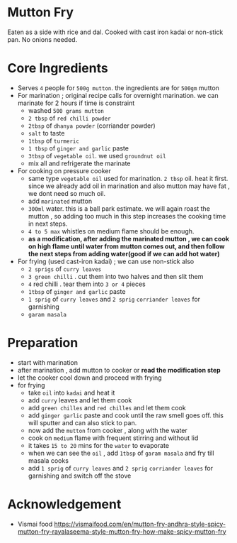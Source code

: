 # Mutton Fry
Eaten as a side with rice and dal. Cooked with cast iron kadai or non-stick pan. No onions needed.

# Core Ingredients
- Serves `4` people for `500g mutton`. the ingredients are for `500gm` mutton
- For marination ; original recipe calls for overnight marination. we can marinate for 2 hours if time is constraint
   - washed `500 grams mutton`
   -  `2 tbsp` of  `red chilli powder`
   -  `2tbsp` of `dhanya powder` (corriander powder)
   -  `salt` to taste
   -  `1tbsp` of `turmeric`
   -  `1 tbsp` of `ginger and garlic` paste
   -  `3tbsp` of `vegetable oil`. we used `groundnut oil`
   -  mix all and refrigerate the marinate
 - For cooking on pressure cooker
   - same type `vegetable oil` used for marination. `2 tbsp` oil. heat it first. since we already add oil in marination and also mutton may have fat , we dont need so much oil.
   - add `marinated` mutton
   - `300ml` water. this is a ball park estimate. we will again roast the mutton , so adding too much in this step increases the cooking time in next steps.
   - `4 to 5 max` whistles on medium flame should be enough. 
   - **as a modification, after adding the marinated mutton , we can cook on high flame until water from mutton comes out, and then follow the next steps from adding water(good if we can add hot water)**
 - For frying (used cast-iron kadai) ; we can use non-stick also
    - `2 sprigs` of `curry leaves`
    - `3 green chilli` . cut them into two halves and then slit them
    - `4` red chilli . tear them into `3 or 4` pieces
    - `1tbsp` of `ginger and garlic` paste
    - `1 sprig` of `curry leaves` and `2 sprig` `corriander leaves` for garnishing
    - `garam masala`
   
# Preparation
 - start with marination
 - after marination , add mutton to cooker or **read the modification step**
 - let the cooker cool down and proceed with frying
 - for frying
    - take `oil` into `kadai` and heat it
    - add `curry` leaves and let them cook
    - add `green chilles` and `red chilles` and let them cook
    - add `ginger garlic` paste and cook until the raw smell goes off. this will sputter and can also stick to pan. 
    - now add the `mutton` from cooker , along with the water
    - cook on `medium` flame with frequent stirring and without lid
    - it takes `15 to 20` mins for the `water` to evaporate
    - when we can see the `oil` , add `1tbsp` of `garam masala` and fry till masala cooks
    - add `1 sprig` of `curry leaves` and `2 sprig` `corriander leaves` for garnishing and switch off the stove


# Acknowledgement
- Vismai food https://vismaifood.com/en/mutton-fry-andhra-style-spicy-mutton-fry-rayalaseema-style-mutton-fry-how-make-spicy-mutton-fry
  
